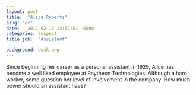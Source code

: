 ```yaml
---
layout: post
title:  "Alice Roberts"
slug: "ar"
date:   2017-02-13 13:57:51 -0500
categories: suspect
title_job:  "Assistant"

background: desk.png
---
```

Since beginning her career as a personal assistant in 1929, Alice has become a well liked employee at Raytheon Technologies. Although a hard worker, some question her level of involvement in the company. How much power should an assistant have?  
